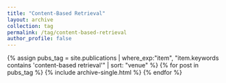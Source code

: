 ```yaml
---
title: "Content-Based Retrieval"
layout: archive
collection: tag
permalink: /tag/content-based-retrieval
author_profile: false
---
```


{% assign pubs_tag = site.publications | where_exp:"item", "item.keywords contains 'content-based retrieval'" | sort: "venue" %}
{% for post in pubs_tag %}
  {% include archive-single.html %}
{% endfor %}